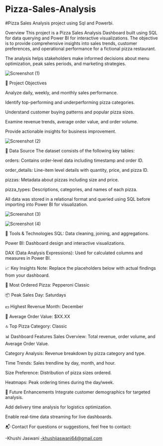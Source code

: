 # Pizza-Sales-Analysis
#Pizza Sales Analysis project using Sql and Powerbi. 


Overview
This project is a Pizza Sales Analysis Dashboard built using SQL for data querying and Power BI for interactive visualizations. The objective is to provide comprehensive insights into sales trends, customer preferences, and operational performance for a fictional pizza restaurant.

The analysis helps stakeholders make informed decisions about menu optimization, peak sales periods, and marketing strategies.

![Screenshot (1)](https://github.com/user-attachments/assets/671ecd1d-94bf-48f6-a05e-c9ced97303c9)

🧩 Project Objectives

Analyze daily, weekly, and monthly sales performance.

Identify top-performing and underperforming pizza categories.

Understand customer buying patterns and popular pizza sizes.

Examine revenue trends, average order value, and order volume.

Provide actionable insights for business improvement.

![Screenshot (2)](https://github.com/user-attachments/assets/8994945f-8375-4293-9816-9c9295f9c6f1)


📁 Data Source
The dataset consists of the following key tables:

orders: Contains order-level data including timestamp and order ID.

order_details: Line-item level details with quantity, price, and pizza ID.

pizzas: Metadata about pizzas including size and price.

pizza_types: Descriptions, categories, and names of each pizza.

All data was stored in a relational format and queried using SQL before importing into Power BI for visualization.


![Screenshot (3)](https://github.com/user-attachments/assets/0a9d95f9-b03c-406e-9b8f-e5dcd461036a)

![Screenshot (4)](https://github.com/user-attachments/assets/5d4b566c-cc12-4a3d-a256-db273c6875b2)

🔧 Tools & Technologies
SQL: Data cleaning, joining, and aggregations.

Power BI: Dashboard design and interactive visualizations.

DAX (Data Analysis Expressions): Used for calculated columns and measures in Power BI.

📈 Key Insights
Note: Replace the placeholders below with actual findings from your dashboard.

🍕 Most Ordered Pizza: Pepperoni Classic

📦 Peak Sales Day: Saturdays

💵 Highest Revenue Month: December

🧾 Average Order Value: $XX.XX

🔝 Top Pizza Category: Classic

📊 Dashboard Features
Sales Overview: Total revenue, order volume, and Average Order Value.

Category Analysis: Revenue breakdown by pizza category and type.

Time Trends: Sales trendline by day, month, and hour.

Size Preference: Distribution of pizza sizes ordered.

Heatmaps: Peak ordering times during the day/week.


🚀 Future Enhancements
Integrate customer demographics for targeted analysis.

Add delivery time analysis for logistics optimization.

Enable real-time data streaming for live dashboards.

📬 Contact
For questions or suggestions, feel free to contact:

-Khushi Jaswani
-khushijaswani64@gmail.com

